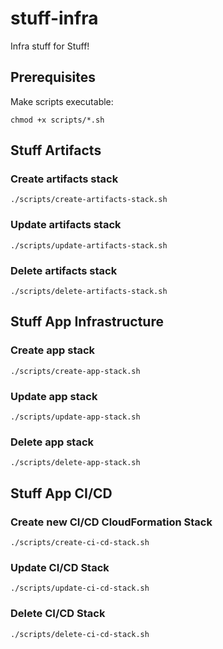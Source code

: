 # stuff-infra
Infra stuff for Stuff!

## Prerequisites
Make scripts executable:
```shell 
chmod +x scripts/*.sh
```

## Stuff Artifacts
### Create artifacts stack
```shell
./scripts/create-artifacts-stack.sh
```

### Update artifacts stack
```shell
./scripts/update-artifacts-stack.sh
```

### Delete artifacts stack
```shell
./scripts/delete-artifacts-stack.sh
```

## Stuff App Infrastructure

### Create app stack
```shell
./scripts/create-app-stack.sh
```

### Update app stack
```shell
./scripts/update-app-stack.sh
```

### Delete app stack
```shell
./scripts/delete-app-stack.sh
```

## Stuff App CI/CD

### Create new CI/CD CloudFormation Stack
```shell
./scripts/create-ci-cd-stack.sh
```

### Update CI/CD Stack
```shell
./scripts/update-ci-cd-stack.sh
```

### Delete CI/CD Stack
```shell
./scripts/delete-ci-cd-stack.sh
```
